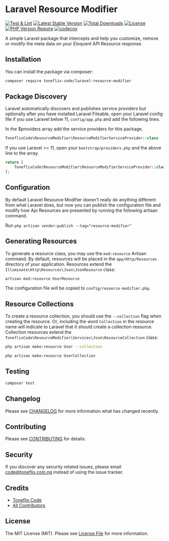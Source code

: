 # Laravel Resource Modifier

[![Test & Lint](https://github.com/toneflix/laravel-resource-modifier/actions/workflows/run-tests.yml/badge.svg?branch=main)](https://github.com/toneflix/laravel-resource-modifier/actions/workflows/run-tests.yml)
[![Latest Stable Version](https://img.shields.io/packagist/v/toneflix-code/laravel-resource-modifier.svg)](https://packagist.org/packages/toneflix-code/laravel-resource-modifier)
[![Total Downloads](https://img.shields.io/packagist/dt/toneflix-code/laravel-resource-modifier.svg)](https://packagist.org/packages/toneflix-code/laravel-resource-modifier)
[![License](https://img.shields.io/packagist/l/toneflix-code/laravel-resource-modifier.svg)](https://packagist.org/packages/toneflix-code/laravel-resource-modifier)
[![PHP Version Require](https://img.shields.io/packagist/dependency-v/toneflix-code/laravel-resource-modifier/php)](https://packagist.org/packages/toneflix-code/laravel-resource-modifier)
[![codecov](https://codecov.io/gh/toneflix/laravel-resource-modifier/graph/badge.svg?token=2O7aFulQ9P)](https://codecov.io/gh/toneflix/laravel-resource-modifier)

<!-- ![GitHub Actions](https://github.com/toneflix/laravel-resource-modifier/actions/workflows/run-tests.yml/badge.svg) -->

A simple Laravel package that intercepts and help you customize, remove or modify the meta data on your Eloquent API Resource response.

## Installation

You can install the package via composer:

```bash
composer require toneflix-code/laravel-resource-modifier
```

## Package Discovery

Laravel automatically discovers and publishes service providers but optionally after you have installed Laravel Fileable, open your Laravel config file if you use Laravel below 11, `config/app.php` and add the following lines.

In the $providers array add the service providers for this package.

```php
ToneflixCode\ResourceModifier\ResourceModifierServiceProvider::class
```

If you use Laravel >= 11, open your `bootstrap/providers.php` and the above line to the array.

```php
return [
    ToneflixCode\ResourceModifier\ResourceModifierServiceProvider::class,
];
```

## Configuration

By default Laravel Resource Modifier doesn't really do anything different from what Laravel does, but now you can publish the configuration file and modify how Api Resources are presented by running the following artisan command.

Run `php artisan vendor:publish --tag="resource-modifier"`

## Generating Resources

To generate a resource class, you may use the `mod:resource` Artisan command. By default, resources will be placed in the `app/Http/Resources` directory of your application. Resources extend the `Illuminate\Http\Resources\Json\JsonResource` class:

```bash
artisan mod:resource UserResource
```

The configuration file will be copied to `config/resource-modifier.php`.

## Resource Collections

To create a resource collection, you should use the `--collection` flag when creating the resource. Or, including the word `Collection` in the resource name will indicate to Laravel that it should create a collection resource. Collection resources extend the `ToneflixCode\ResourceModifier\Services\Json\ResourceCollection` class:

```bash
php artisan make:resource User --collection

php artisan make:resource UserCollection
```

## Testing

```bash
composer test
```

## Changelog

Please see [CHANGELOG](CHANGELOG.md) for more information what has changed recently.

## Contributing

Please see [CONTRIBUTING](CONTRIBUTING.md) for details.

## Security

If you discover any security related issues, please email code@toneflix.com.ng instead of using the issue tracker.

## Credits

-   [Toneflix Code](https://github.com/toneflix)
-   [All Contributors](../../contributors)

## License

The MIT License (MIT). Please see [License File](LICENSE.md) for more information.
